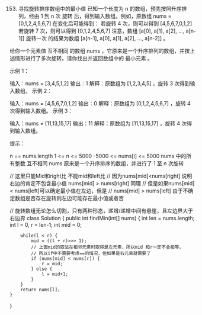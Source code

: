 153. 寻找旋转排序数组中的最小值
已知一个长度为 n 的数组，预先按照升序排列，经由 1 到 n 次 旋转 后，得到输入数组。例如，原数组 nums = [0,1,2,4,5,6,7] 在变化后可能得到：
若旋转 4 次，则可以得到 [4,5,6,7,0,1,2]
若旋转 7 次，则可以得到 [0,1,2,4,5,6,7]
注意，数组 [a[0], a[1], a[2], ..., a[n-1]] 旋转一次 的结果为数组 [a[n-1], a[0], a[1], a[2], ..., a[n-2]] 。

给你一个元素值 互不相同 的数组 nums ，它原来是一个升序排列的数组，并按上述情形进行了多次旋转。请你找出并返回数组中的 最小元素 。

 

示例 1：

输入：nums = [3,4,5,1,2]
输出：1
解释：原数组为 [1,2,3,4,5] ，旋转 3 次得到输入数组。
示例 2：

输入：nums = [4,5,6,7,0,1,2]
输出：0
解释：原数组为 [0,1,2,4,5,6,7] ，旋转 4 次得到输入数组。
示例 3：

输入：nums = [11,13,15,17]
输出：11
解释：原数组为 [11,13,15,17] ，旋转 4 次得到输入数组。
 

提示：

n == nums.length
1 <= n <= 5000
-5000 <= nums[i] <= 5000
nums 中的所有整数 互不相同
nums 原来是一个升序排序的数组，并进行了 1 至 n 次旋转


// 这里只能Mid和right比 不能mid和left比
// 因为nums[mid]<nums[right] 说明右边的肯定不包含最小值 nums[mid] > nums[right] 同理
// 但是如果nums[mid] < nums[left]可以确定最小值在左边，但是
// nums[mid] > nums[left]  由于不确定数组是否存在旋转则左边可能存在最小值或者否 


// 旋转数组无论怎么切割，只有两种形态，递增/递增中间有悬崖，且左边界大于右边界
class Solution {
    public int findMin(int[] nums) {
        int len = nums.length;
        int l = 0, r = len-1;
        int mid = 0;
		
        while(l < r) {
            mid = ((l + r)>>> 1);
			// 上面mid的取法在相邻元素时取得是左元素，所以mid 和r一定不会相等，
			// 所以if中不需要考虑==的情况，但如果是右元素就需要了
            if (nums[mid] < nums[r]) {
                r = mid;
            } else {
                l = mid+1;
            }
        }
        return nums[l];
    }
}

